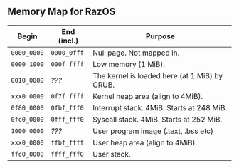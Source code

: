 ## Memory Map for RazOS

| Begin       | End (incl.) | Purpose
| ----------- | ----------- | -------
| `0000_0000` | `0000_0fff` | Null page. Not mapped in.
| `0000_1000` | `000f_ffff` | Low memory (1 MiB).
| `0010_0000` | *???*       | The kernel is loaded here (at 1 MiB) by GRUB.
| `xxx0_0000` | `0f7f_ffff` | Kernel heap area (align to 4MiB).
| `0f80_0000` | `0fbf_fff0` | Interrupt stack. 4MiB. Starts at 248 MiB.
| `0fc0_0000` | `0fff_fff0` | Syscall stack. 4MiB. Starts at 252 MiB.
| `1000_0000` | *???*       | User program image (.text, .bss etc)
| `xxx0_0000` | `ffbf_ffff` | User heap area (align to 4MiB).
| `ffc0_0000` | `ffff_fff0` | User stack.
